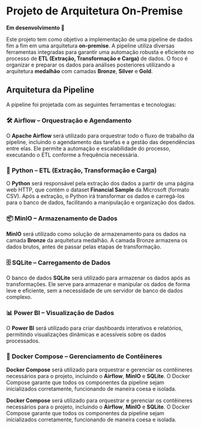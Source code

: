 # Projeto de Arquitetura On-Premise

**Em desenvolvimento 🚧**

Este projeto tem como objetivo a implementação de uma pipeline de dados fim a fim em uma arquitetura **on-premise**. A pipeline utiliza diversas ferramentas integradas para garantir uma automação robusta e eficiente no processo de **ETL (Extração, Transformação e Carga)** de dados. O foco é organizar e preparar os dados para análises posteriores utilizando a arquitetura **medalhão** com camadas **Bronze**, **Silver** e **Gold**.

## Arquitetura da Pipeline

A pipeline foi projetada com as seguintes ferramentas e tecnologias:

### 🛠 **Airflow – Orquestração e Agendamento**
O **Apache Airflow** será utilizado para orquestrar todo o fluxo de trabalho da pipeline, incluindo o agendamento das tarefas e a gestão das dependências entre elas. Ele permite a automação e escalabilidade do processo, executando o ETL conforme a frequência necessária.

### 🐍 **Python – ETL (Extração, Transformação e Carga)**
O **Python** será responsável pela extração dos dados a partir de uma página web HTTP, que contém o dataset **Financial Sample** da Microsoft (formato CSV). Após a extração, o Python irá transformar os dados e carregá-los para o banco de dados, facilitando a manipulação e organização dos dados.

### 📦 **MinIO – Armazenamento de Dados**
**MinIO** será utilizado como solução de armazenamento para os dados na camada **Bronze** da arquitetura medalhão. A camada Bronze armazena os dados brutos, antes de passar pelas etapas de transformação.

### 🗄️ **SQLite – Carregamento de Dados**
O banco de dados **SQLite** será utilizado para armazenar os dados após as transformações. Ele serve para armazenar e manipular os dados de forma leve e eficiente, sem a necessidade de um servidor de banco de dados complexo.

### 📊 **Power BI – Visualização de Dados**
O **Power BI** será utilizado para criar dashboards interativos e relatórios, permitindo visualizações dinâmicas e acessíveis sobre os dados processados.

### 🐳 **Docker Compose – Gerenciamento de Contêineres**
**Docker Compose** será utilizado para orquestrar e gerenciar os contêineres necessários para o projeto, incluindo o **Airflow**, **MinIO** e **SQLite**. O Docker Compose garante que todos os componentes da pipeline sejam inicializados corretamente, funcionando de maneira coesa e isolada.

**Docker Compose** será utilizado para orquestrar e gerenciar os contêineres necessários para o projeto, incluindo o **Airflow**, **MinIO** e **SQLite**. O Docker Compose garante que todos os componentes da pipeline sejam inicializados corretamente, funcionando de maneira coesa e isolada.
